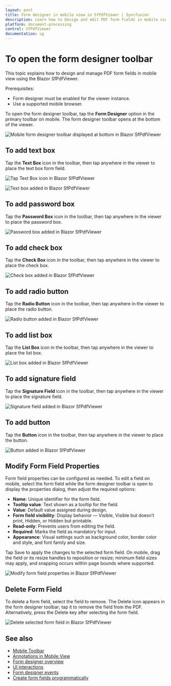 ```yaml
---
layout: post
title: Form designer in mobile view in SfPdfViewer | Syncfusion
description: Learn how to Design and edit PDF form fields in mobile view in the Syncfusion Blazor SfPdfViewer component.
platform: document-processing
control: SfPdfViewer
documentation: ug
---
```


# To open the form designer toolbar

This topic explains how to design and manage PDF form fields in mobile view using the Blazor SfPdfViewer.

Prerequisites:
- Form designer must be enabled for the viewer instance.
- Use a supported mobile browser.

To open the form designer toolbar, tap the **Form Designer** option in the primary toolbar on mobile. The form designer toolbar opens at the bottom of the viewer.

![Mobile form designer toolbar displayed at bottom in Blazor SfPdfViewer](../form-designer/form-designer-images/formDesinger-toolbar.png)

## To add text box

Tap the **Text Box** icon in the toolbar, then tap anywhere in the viewer to place the text box form field.

![Tap Text Box icon in Blazor SfPdfViewer](../form-designer/form-designer-images/formDesinger-Textbox.png)

![Text box added in Blazor SfPdfViewer](../form-designer/form-designer-images/formDesinger-Textbox-added.png)

## To add password box

Tap the **Password Box** icon in the toolbar, then tap anywhere in the viewer to place the password box.

![Password box added in Blazor SfPdfViewer](../form-designer/form-designer-images/formDesinger-Password.png)

## To add check box

Tap the **Check Box** icon in the toolbar, then tap anywhere in the viewer to place the check box.

![Check box added in Blazor SfPdfViewer](../form-designer/form-designer-images/formDesinger-CheckBox.png)

## To add radio button

Tap the **Radio Button** icon in the toolbar, then tap anywhere in the viewer to place the radio button.

![Radio button added in Blazor SfPdfViewer](../form-designer/form-designer-images/formDesinger-Radio.png)

## To add list box

Tap the **List Box** icon in the toolbar, then tap anywhere in the viewer to place the list box.

![List box added in Blazor SfPdfViewer](../form-designer/form-designer-images/formDesinger-ListBox.png)

## To add signature field

Tap the **Signature Field** icon in the toolbar, then tap anywhere in the viewer to place the signature field.

![Signature field added in Blazor SfPdfViewer](../form-designer/form-designer-images/formDesinger-Signature.png)

## To add button

Tap the **Button** icon in the toolbar, then tap anywhere in the viewer to place the button.

![Button added in Blazor SfPdfViewer](../form-designer/form-designer-images/formDesinger-Button.png)

## Modify Form Field Properties

Form field properties can be configured as needed. To edit a field on mobile, select the form field while the form designer toolbar is open to display the properties dialog, then adjust the required options:

- **Name**: Unique identifier for the form field.
- **Tooltip value**: Text shown as a tooltip for the field.
- **Value**: Default value assigned during design.
- **Form field visibility**: Display behavior — Visible, Visible but doesn’t print, Hidden, or Hidden but printable.
- **Read-only**: Prevents users from editing the field.
- **Required**: Marks the field as mandatory for input.
- **Appearance**: Visual settings such as background color, border color and style, and font family and size.

Tap Save to apply the changes to the selected form field. On mobile, drag the field or its resize handles to reposition or resize; minimum field sizes may apply, and snapping occurs within page bounds where supported.

![Modify form field properties in Blazor SfPdfViewer](../form-designer/form-designer-images/formDesinger-properties.png)

## Delete Form Field

To delete a form field, select the field to remove. The Delete icon appears in the form designer toolbar; tap it to remove the field from the PDF. Alternatively, press the Delete key after selecting the form field.

![Delete selected form field in Blazor SfPdfViewer](../form-designer/form-designer-images/formDesinger-delete.png)

## See also

* [Mobile Toolbar](../mobile-toolbar)
* [Annotations in Mobile View](../annotation/annotations-in-mobile-view)
* [Form designer overview](../form-designer/overview)
* [UI interactions](../form-designer/ui-interactions)
* [Form designer events](../form-designer/events)
* [Create form fields programmatically](../form-designer/create-programmatically)
